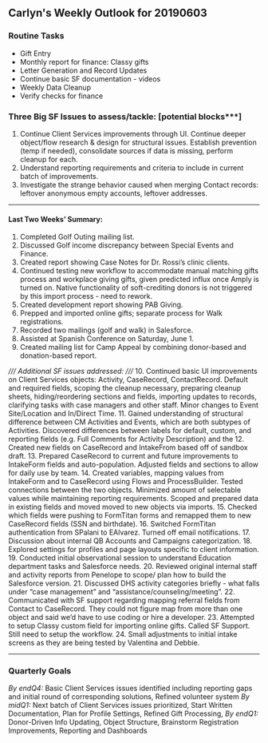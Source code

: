 ## Carlyn's Weekly Outlook for 20190603
### Routine Tasks
* Gift Entry
* Monthly report for finance: Classy gifts
* Letter Generation and Record Updates
* Continue basic SF documentation - videos
* Weekly Data Cleanup
* Verify checks for finance

### Three Big SF Issues to assess/tackle: [potential blocks***]
1. Continue Client Services improvements through UI.  Continue deeper object/flow research & design for structural issues.  Establish prevention (temp if needed), consolidate sources if data is missing, perform cleanup for each.
2. Understand reporting requirements and criteria to include in current batch of improvements.
3. Investigate the strange behavior caused when merging Contact records: leftover anonymous empty accounts, leftover addresses.

- - - -
#### Last Two Weeks’ Summary:
1. Completed Golf Outing mailing list.
2. Discussed Golf income discrepancy between Special Events and Finance.
3. Created report showing Case Notes for Dr. Rossi’s clinic clients.
4. Continued testing new workflow to accommodate manual matching gifts process and workplace giving gifts, given predicted influx once Amply is turned on.  Native functionality of soft-crediting donors is not triggered by this import process - need to rework.
5. Created development report showing PAB Giving.
6. Prepped and imported online gifts; separate process for Walk registrations. 
7. Recorded two mailings (golf and walk) in Salesforce. 
8. Assisted at Spanish Conference on Saturday, June 1. 
9. Created mailing list for Camp Appeal by combining donor-based and donation-based report. 

*/// Additional SF issues addressed: ///*
10. Continued basic UI improvements on Client Services objects: Activity, CaseRecord, ContactRecord.  Default and required fields, scoping the cleanup necessary, preparing cleanup sheets, hiding/reordering sections and fields, importing updates to records, clarifying tasks with case managers and other staff.  Minor changes to Event Site/Location and In/Direct Time.
11. Gained understanding of structural difference between CM Activities and Events, which are both subtypes of Activities.  Discovered differences between labels for default, custom, and reporting fields (e.g. Full Comments for Activity Description) and the
12. Created new fields on CaseRecord and IntakeFrom based off of sandbox draft.
13. Prepared CaseRecord to current and future improvements to IntakeForm fields and auto-population.  Adjusted fields and sections to allow for daily use by team.
14. Created variables, mapping values from IntakeForm and to CaseRecord using Flows and ProcessBuilder. Tested connections between the two objects.  Minimized amount of selectable values while maintaining reporting requirements.  Scoped and prepared data in existing fields and moved moved to new objects via imports.
15. Checked which fields were pushing to FormTitan forms and remapped them to new CaseRecord fields (SSN and birthdate).
16. Switched FormTitan authentication from SPalani to EAlvarez.   Turned off email notifications. 
17. Discussion about internal QB Accounts and Campaigns categorization.
18. Explored settings for profiles and page layouts specific to client information.
19. Conducted initial observational session to understand Education department tasks and Salesforce needs.
20. Reviewed original internal staff and activity reports from Penelope to scope/ plan how to build the Salesforce version. 
21. Discussed DHS activity categories briefly - what falls under “case management” and “assistance/counseling/meeting”. 
22. Communicated with SF support regarding mapping referral fields from Contact to CaseRecord.  They could not figure map from more than one object and said we’d have to use coding or hire a developer. 
23. Attempted to setup Classy custom field for importing online gifts.  Called SF Support. Still need to setup the workflow. 
24. Small adjustments to initial intake screens as they are being tested by Valentina and Debbie.

- - - -
### Quarterly Goals
*By endQ4:* Basic Client Services issues identified including reporting gaps and initial round of corresponding solutions, Refined volunteer system
*By midQ1:* Next batch of Client Services issues prioritized, Start Written Documentation, Plan for Profile Settings, Refined Gift Processing,
*By endQ1:* Donor-Driven Info Updating, Object Structure, Brainstorm Registration Improvements, Reporting and Dashboards